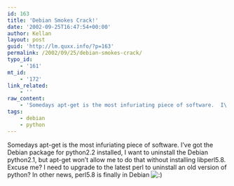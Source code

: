 ```yaml
---
id: 163
title: 'Debian Smokes Crack!'
date: '2002-09-25T16:47:54+00:00'
author: Kellan
layout: post
guid: 'http://lm.quxx.info/?p=163'
permalink: /2002/09/25/debian-smokes-crack/
typo_id:
    - '161'
mt_id:
    - '172'
link_related:
    - ''
raw_content:
    - 'Somedays apt-get is the most infuriating piece of software.  I\''ve got the Debian package for python2.2 installed, I want to uninstall the Debian python2.1, but apt-get won\''t allow me to do that without installing libperl5.8.  Excuse me?  I need to upgrade to the latest perl to uninstall an old version of python?  In other news, perl5.8 is finally in Debian :)'
tags:
    - debian
    - python
---
```


Somedays apt-get is the most infuriating piece of software. I’ve got the Debian package for python2.2 installed, I want to uninstall the Debian python2.1, but apt-get won’t allow me to do that without installing libperl5.8. Excuse me? I need to upgrade to the latest perl to uninstall an old version of python? In other news, perl5.8 is finally in Debian ![:)](http://lm.local/wp-includes/images/smilies/simple-smile.png)